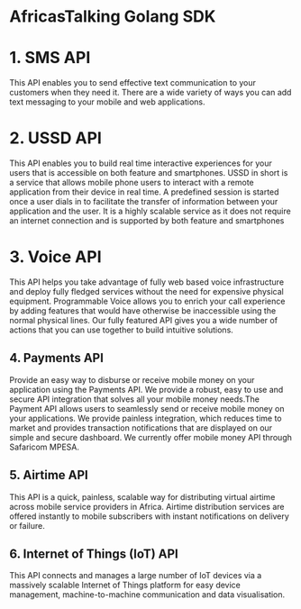 # AfricasTalking Golang SDK

# 1. SMS API

This API enables you to send effective text communication to your customers when they need it. There are a wide variety of ways you can add text messaging to your mobile and web applications.

# 2. USSD API

This API enables you to build real time interactive experiences for your users that is accessible on both feature and smartphones. USSD in short is a service that allows mobile phone users to interact with a remote application from their device in real time. A predefined session is started once a user dials in to facilitate the transfer of information between your application and the user. It is a highly scalable service as it does not require an internet connection and is supported by both feature and smartphones

# 3. Voice API

This API helps you take advantage of fully web based voice infrastructure and deploy fully fledged services without the need for expensive physical equipment. Programmable Voice allows you to enrich your call experience by adding features that would have otherwise be inaccessible using the normal physical lines. Our fully featured API gives you a wide number of actions that you can use together to build intuitive solutions.

## 4. Payments API

Provide an easy way to disburse or receive mobile money on your application using the Payments API. We provide a robust, easy to use and secure API integration that solves all your mobile money needs.The Payment API allows users to seamlessly send or receive mobile money on your applications. We provide painless integration, which reduces time to market and provides transaction notifications that are displayed on our simple and secure dashboard. We currently offer mobile money API through Safaricom MPESA.

## 5. Airtime API

This API is a quick, painless, scalable way for distributing virtual airtime across mobile service providers in Africa. Airtime distribution services are offered instantly to mobile subscribers with instant notifications on delivery or failure.

## 6. Internet of Things (IoT) API

This API connects and manages a large number of IoT devices via a massively scalable Internet of Things platform for easy device management, machine-to-machine communication and data visualisation.
